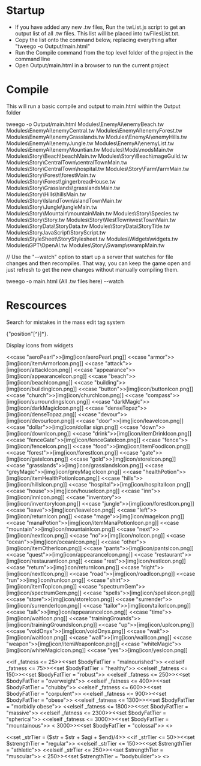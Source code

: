# Startup 

* If you have added any new .tw files, Run the twList.js script to get an output list of all .tw files. This list will be placed into twFilesList.txt.
* Copy the list onto the command below, replacing everything after "tweego -o Output/main.html"
* Run the Compile command from the top level folder of the project in the command line
* Open Output/main.html in a browser to run the current project

# Compile

This will run a basic compile and output to main.html within the Output folder

tweego -o Output/main.html Modules\EnemyAi\enemyBeach.tw Modules\EnemyAi\enemyCentral.tw Modules\EnemyAi\enemyForest.tw Modules\EnemyAi\enemyGrasslands.tw Modules\EnemyAi\enemyHills.tw Modules\EnemyAi\enemyJungle.tw Modules\EnemyAi\enemyList.tw Modules\EnemyAi\enemyMountian.tw Modules\Mods\modsMain.tw Modules\Story\Beach\beachMain.tw Modules\Story\Beach\mageGuild.tw Modules\Story\CentralTown\centralTownMain.tw Modules\Story\CentralTown\hospital.tw Modules\Story\Farm\farmMain.tw Modules\Story\Forest\forestMain.tw Modules\Story\Forest\gingerbreadHouse.tw Modules\Story\Grasslands\grasslandsMain.tw Modules\Story\Hills\hillsMain.tw Modules\Story\IslandTown\islandTownMain.tw Modules\Story\Jungle\jungleMain.tw Modules\Story\Mountain\mountainMain.tw Modules\Story\Species.tw Modules\Story\Story.tw Modules\Story\WestTown\westTownMain.tw Modules\StoryData\StoryData.tw Modules\StoryData\StoryTitle.tw Modules\StoryJavaScript\StoryScript.tw Modules\StyleSheet\StoryStylesheet.tw Modules\Widgets\widgets.tw Modules\GPT\OpenAI.tw Modules\Story\Swamp\swampMain.tw



// Use the "--watch" option to start up a server that watches for file changes and then recompiles. That way, you can keep the game open and just refresh to get the new changes without manually compiling them.

tweego -o main.html (All .tw files here) --watch

# Rescources

Search for mistakes in the mass edit tag system

\{"position"[^}]*\}.


Display icons from widgets

<<case "aeroPearl">>[img[icon/aeroPearl.png]]
<<case "armor">>[img[icon/itemArmorIcon.png]]
<<case "attack">>[img[icon/attackIcon.png]]
<<case "appearance">>[img[icon/appearanceIcon.png]]
<<case "beach">>[img[icon/beachIcon.png]]
<<case "building">>[img[icon/buildingIcon.png]]
<<case "button">>[img[icon/buttonIcon.png]]
<<case "church">>[img[icon/churchIcon.png]]
<<case "compass">>[img[icon/surroundingsIcon.png]]
<<case "darkMagic">>[img[icon/darkMagicIcon.png]]
<<case "denseTopaz">>[img[icon/denseTopaz.png]]
<<case "devour">>[img[icon/devourIcon.png]]
<<case "door">>[img[icon/leaveIcon.png]]
<<case "dollar">>[img[icon/dollar sign.png]]
<<case "down">>[img[icon/downIcon.png]]
<<case "drink">>[img[icon/itemDrinkIcon.png]]
<<case "fenceGate">>[img[icon/fenceGateIcon.png]]
<<case "fence">>[img[icon/fenceIcon.png]]
<<case "food">>[img[icon/itemFoodIcon.png]]
<<case "forest">>[img[icon/forestIcon.png]]
<<case "gate">>[img[icon/gateIcon.png]]
<<case "gold">>[img[icon/storeIcon.png]]
<<case "grasslands">>[img[icon/grasslandsIcon.png]]
<<case "greyMagic">>[img[icon/greyMagicIcon.png]]
<<case "healthPotion">>[img[icon/itemHealthPotionIcon.png]]
<<case "hills">>[img[icon/hillsIcon.png]]
<<case "hospital">>[img[icon/hospitalIcon.png]]
<<case "house">>[img[icon/houseIcon.png]]
<<case "inn">>[img[icon/innIcon.png]]
<<case "inventory">>[img[icon/inventoryIcon.png]]
<<case "jungle">>[img[icon/forestIcon.png]]
<<case "leave">>[img[icon/leaveIcon.png]]
<<case "left">>[img[icon/returnIcon.png]]
<<case "mage">>[img[icon/mageIcon.png]]
<<case "manaPotion">>[img[icon/itemManaPotionIcon.png]]
<<case "mountain">>[img[icon/mountainIcon.png]]
<<case "next">>[img[icon/nextIcon.png]]
<<case "no">>[img[icon/noIcon.png]]
<<case "ocean">>[img[icon/oceanIcon.png]]
<<case "other">>[img[icon/itemOtherIcon.png]]
<<case "pants">>[img[icon/pantsIcon.png]]
<<case "quest">>[img[icon/appearanceIcon.png]]
<<case "restaurant">>[img[icon/restaurantIcon.png]]
<<case "rest">>[img[icon/restIcon.png]]
<<case "return">>[img[icon/returnIcon.png]]
<<case "right">>[img[icon/nextIcon.png]]
<<case "road">>[img[icon/roadIcon.png]]
<<case "run">>[img[icon/runIcon.png]]
<<case "shirt">>[img[icon/itemTopIcon.png]]
<<case "spectrumGem">>[img[icon/spectrumGem.png]]
<<case "spells">>[img[icon/spellsIcon.png]]
<<case "store">>[img[icon/storeIcon.png]]
<<case "surrender">>[img[icon/surrenderIcon.png]]
<<case "tailor">>[img[icon/tailorIcon.png]]
<<case "talk">>[img[icon/appearanceIcon.png]]
<<case "time">>[img[icon/waitIcon.png]]
<<case "trainingGrounds">>[img[icon/trainingGroundsIcon.png]]
<<case "up">>[img[icon/upIcon.png]]
<<case "voidOnyx">>[img[icon/voidOnyx.png]]
<<case "wait">>[img[icon/waitIcon.png]]
<<case "wall">>[img[icon/wallIcon.png]]
<<case "weapon">>[img[icon/itemWeaponIcon.png]]
<<case "whiteMagic">>[img[icon/whiteMagicIcon.png]]
<<case "yes">>[img[icon/yesIcon.png]]



<<if _fatness <= 25>><<set $bodyFatTier = "malnourished">>
<<elseif _fatness <= 75>><<set $bodyFatTier = "healthy">>
<<elseif _fatness <= 150>><<set $bodyFatTier = "robust">>
<<elseif _fatness <= 250>><<set $bodyFatTier = "overweight">>
<<elseif _fatness <= 400>><<set $bodyFatTier = "chubby">>
<<elseif _fatness <= 600>><<set $bodyFatTier = "corpulent">>
<<elseif _fatness <= 900>><<set $bodyFatTier = "obese">>
<<elseif _fatness <= 1300>><<set $bodyFatTier = "morbidly obese">>
<<elseif _fatness <= 1800>><<set $bodyFatTier = "massive">>
<<elseif _fatness <= 2300>><<set $bodyFatTier = "spherical">>
<<elseif _fatness <= 3000>><<set $bodyFatTier = "mountainous">>
<<elseif _fatness > 3000>><<set $bodyFatTier = "colossal">>
<</if>>

<<set _strTier = ($str + $str + $agi + $end)/4>>
<<if _strTier <= 50>><<set $strengthTier = "regular">>
<<elseif _strTier <= 150>><<set $strengthTier = "athletic">>
<<elseif _strTier <= 250>><<set $strengthTier = "muscular">>
<<elseif _strTier > 250>><<set $strengthTier = "bodybuilder">>
<</if>>
